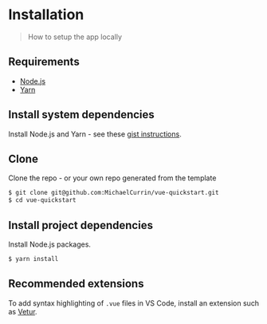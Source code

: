 # Installation
> How to setup the app locally


## Requirements

- [Node.js](https://github.com/MichaelCurrin/learn-to-code/blob/master/en/topics/scripting_languages/JavaScript/node.md)
- [Yarn](https://classic.yarnpkg.com/en/)


## Install system dependencies

Install Node.js and Yarn - see these [gist instructions](https://gist.github.com/MichaelCurrin/bdc34c554fa3023ee81449eb77375fcb).


## Clone

Clone the repo - or your own repo generated from the template

```sh
$ git clone git@github.com:MichaelCurrin/vue-quickstart.git
$ cd vue-quickstart
```

## Install project dependencies

Install Node.js packages.

```sh
$ yarn install
```

## Recommended extensions

To add syntax highlighting of `.vue` files in VS Code, install an extension such as [Vetur](https://marketplace.visualstudio.com/items?itemName=octref.vetur).
